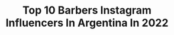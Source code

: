 ---
title: Top 10 Barbers Instagram Influencers In Argentina In 2022
description: >-
  Find top barbers Instagram influencers in Argentina in 2022. Most popular hashtags: #barber #hairstyle #barbershop #fade.
platform: Instagram
hits: 46
text_top: Discover the top-rated Instagram profiles on inBeat.
text_bottom: Our search engine has 46 Instagram influencers like this in Argentina for you to connect with.
profiles:
  - username: "javitolop"
    fullname: >-
      🇦🇷 Javier Lopez 🇦🇷
    bio: >-
      📍Living in Buenos Aires, Argentina 💈Professional Barber & Hairdresser @javierlopezhairstyle 🔮 Dreamer 🏋🏻‍♂️ Fitness Lover
    location: "Argentina"
    followers: 13637
    engagement: 885
    commentsToLikes: 0.019909
    id: ckap0i04vqdiv0i78451bqcqk
    verified: false
    hashtags: "#tbt, #verano2019, #mallorca, #yomequedoencasa"
  - username: "alexisgabrielg"
    fullname: >-
      Alexis Gabriel 💈🇦🇷
    bio: >-
      •Barbero •Dueño [Alexis Gabriel] salón masculino •🏆 Award winner barber X14🏆 •God is good • 💈desde $400 •🏠 desde $1500 (domicilio)
    location: "Argentina"
    followers: 12032
    engagement: 791
    commentsToLikes: 0.044686
    id: ckap0w1eqs2dx0i78j8iy7kna
    verified: false
    hashtags: "#barbersinc, #nastybarbers, #redone, #menstyle"
  - username: "kayte.yb"
    fullname: >-
      K A Y T E 🇦🇷
    bio: >-
      Barber: @youngbad.k Escucha "bendecido" ft @nikilloyb ⬇️⬇️⬇️⬇️⬇️⬇️⬇️⬇️⬇️⬇️⬇️⬇️
    location: "Argentina"
    followers: 8882
    engagement: 521
    commentsToLikes: 0.014762
    id: ckap4ssns8pjv0i781bokl6lx
    verified: false
    hashtags: ""
  - username: "leabarber_"
    fullname: >-
      𝐋𝐄𝐀𝐍𝐃𝐑𝐎 𝐒𝐈𝐋𝐕𝐀🐺
    bio: >-
      •𝐀𝐑𝐆𝐄𝐍𝐓𝐈𝐍𝐎🇦🇷 🏆𝐚𝐜𝐚𝐝𝐞𝐦𝐢𝐚 𝐥𝐨𝐬 𝐬𝐢𝐥𝐯𝐚🏆 •👹𝐋𝐀 𝐕𝐈𝐃𝐀 𝐄𝐒 𝐔𝐍 𝐅𝐑𝐄𝐄𝐒𝐓𝐘𝐋𝐄👹 • ➕ 𝐃𝐄 𝟑𝐊 #fadexx 🔱 • 𝕮𝖗𝖊𝖈𝖊𝖗 𝖘𝖎𝖓 𝖕𝖎𝖘𝖆𝖗 𝖆 𝖓𝖆𝖉𝖎𝖊 🌎🐾
    location: "Argentina"
    followers: 17978
    engagement: 1391
    commentsToLikes: 0.045350
    id: ckapcimrh3ymu0i785ubl6ydg
    verified: false
    hashtags: "#barberoslatinos, #barbersinct, #color, #style"
  - username: "imaxflight"
    fullname: >-
      EnjoytheFlight. EnjoytheLife.
    bio: >-
      Crew ✈️ Gym 💪 Travel 🌎 Buenos Aires 📍Argentina 🇦🇷 Escorpiano 🔥 Avatar 👽 196 cm. Be Free 🌈 Enamoradisimo 👬 de @_r_a_m__s_u_e_
    location: "Argentina"
    followers: 10593
    engagement: 1007
    commentsToLikes: 0.027930
    id: ck5zxfp0i7xh80i14c037fgxy
    verified: false
    hashtags: "#instagood, #muscle, #sexygay, #workout"
  - username: "beedgvng"
    fullname: >-
      BEED G
    bio: >-
      📍 BA, Argentina. Disponible en todas las plataformas digitales. @lealtadmusicinc
    location: "Argentina"
    followers: 18087
    engagement: 267
    commentsToLikes: 0.038061
    id: ckaoy8ai1gf6i0i78i5nwnjhx
    verified: false
    hashtags: "#twitchtv, #mood, #art, #photographer"
  - username: "gsoaressalon"
    fullname: >-
      Gabriel Soares Men’s Salon
    bio: >-
      Barcelona 📍 @soaresmencare 👇🏽RESERVA ONLINE 24/7 en👇🏽
    location: "Argentina"
    followers: 16391
    engagement: 332
    commentsToLikes: 0.012763
    id: ck5chu1lqrgm50i11wkvcjkpo
    verified: false
    hashtags: "#barber, #haircut, #olesademontserrat, #barcelona"
  - username: "fades.uy"
    fullname: >-
      👹 ＴＨΞ ＧΛＭΞ ＣＨΛＮＧΞＲ  👹
    bio: >-
      🇺🇾 Portal N°1 🇺🇾 🌎 Trabajos de todo el mundo 🌍 #️⃣ Usa #fadeuy #️⃣ 💎 @jhoannhernandezz_ 💎 💅🏼 @trendingsnails 💅🏼
    location: "Argentina"
    followers: 27541
    engagement: 291
    commentsToLikes: 0.031835
    id: ck8t3j1133f570j78edh2ta7l
    verified: false
    hashtags: "#barberpost, #nationalfadeleague, #barbercartel, #trending"
  - username: "alejoinfamy"
    fullname: >-
      Alejo
    bio: >-
      𝗕𝗔𝗥𝗕𝗘𝗥𝗢 𝗣𝗥𝗢𝗙𝗘𝗦𝗜𝗢𝗡𝗔𝗟 ✂️ Creador de @barberiainfamous • Artista en @slikhaartv @youtube • Sponsored by @byvilain • Team @andisclippers 💈
    location: "Argentina"
    followers: 133401
    engagement: 63
    commentsToLikes: 0.098023
    id: ck14k70vho1z70i1986hii9ok
    verified: false
    hashtags: "#pop, #barbershop, #trap, #andisclippers"
  - username: "barberiainfamous"
    fullname: >-
      Barberia Infamous®
    bio: >-
      Salón Barberia Masculino EST. 2009 por @alejoinfamy 📍Nicolas Avellaneda 974, Castelar ☎️ 4600-5736 Consultas 📱15-6058-1987 Reservas.
    location: "Argentina"
    followers: 20734
    engagement: 196
    commentsToLikes: 0.025914
    id: ck14k70sho1x50i19e2d8rrjg
    verified: false
    hashtags: "#fade, #barbershop, #championsleague, #barberia"
---
